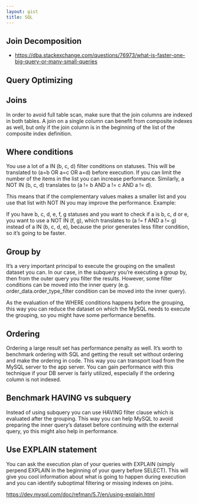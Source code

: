 ```yaml
---
layout: gist
title: SQL
---
```


## Join Decomposition

- <https://dba.stackexchange.com/questions/76973/what-is-faster-one-big-query-or-many-small-queries>

## Query Optimizing


## Joins
In order to avoid full table scan, make sure that the join columns are indexed in both tables. A join on a single column can benefit from composite indexes as well, but only if the join column is in the beginning of the list of the composite index definition.

## Where conditions
You use a lot of a IN (b, c, d) filter conditions on statuses. This will be translated to (a=b OR a=c OR a=d) before execution. If you can limit the number of the items in the list you can increase performance. Similarly, a NOT IN (b, c, d) translates to (a != b AND a != c AND a != d).

This means that if the complementary values makes a smaller list and you use that list with NOT IN you may improve the performance. Example:

If you have b, c, d, e, f, g statuses and you want to check if a is b, c, d or e, you want to use a NOT IN (f, g), which translates to (a != f AND a != g) instead of a IN (b, c, d, e), because the prior generates less filter condition, so it’s going to be faster.

## Group by
It’s a very important principal to execute the grouping on the smallest dataset you can. In our case, in the subquery you’re executing a group by, then from the outer query you filter the results. However, some filter conditions can be moved into the inner query (e.g. order_data.order_type_filter condition can be moved into the inner query).

As the evaluation of the WHERE conditions happens before the grouping, this way you can reduce the dataset on which the MySQL needs to execute the grouping, so you might have some performance benefits.

## Ordering
Ordering a large result set has performance penalty as well. It’s worth to benchmark ordering with SQL and getting the result set without ordering and make the ordering in code. This way you can transport load from the MySQL server to the app server. You can gain performance with this technique if your DB server is fairly utilized, especially if the ordering column is not indexed. 

## Benchmark HAVING vs subquery
Instead of using subquery you can use HAVING filter clause which is evaluated after the grouping. This way you can help MySQL to avoid preparing the inner query’s dataset before continuing with the external query, yo this might also help in performance.

## Use EXPLAIN statement
You can ask the execution plan of your queries with EXPLAIN (simply perpend EXPLAIN in the beginning of your query before SELECT). This will give you cool information about what is going to happen during execution and you can identify suboptimal filtering or missing indexes on joins.

<https://dev.mysql.com/doc/refman/5.7/en/using-explain.html>
